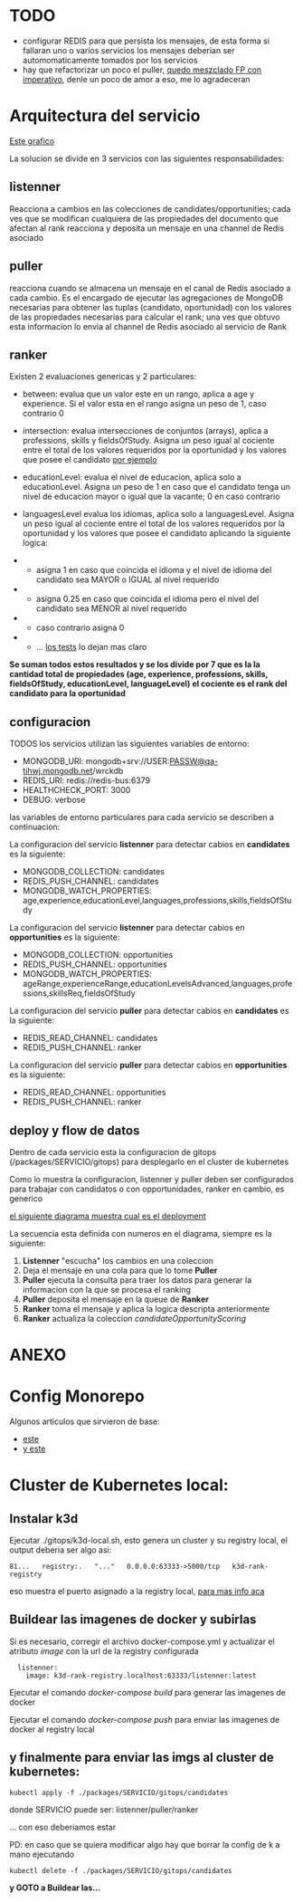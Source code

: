 # TODO

* configurar REDIS para que persista los mensajes, de esta forma si fallaran uno o varios servicios los mensajes deberian ser automomaticamente tomados por los servicios
* hay que refactorizar un poco el puller, [quedo meszclado FP con imperativo](https://bitbucket.org/worcket/rank-service/src/0b97ebef6af9ffb10116ba424099b900650ce846/packages/puller/src/modules/rankFactory.ts#lines-131), denle un poco de amor a eso, me lo agradeceran

# Arquitectura del servicio

[Este grafico](https://docs.google.com/drawings/d/1NnUBD5uDL-B5rHRX46Q4ml0Rd1yNSC489tuDKOocsjE/edit?usp=sharing)

La solucion se divide en 3 servicios con las siguientes responsabilidades:

## listenner

Reacciona a cambios en las colecciones de candidates/opportunities; cada ves que se modifican cualquiera de las propiedades del documento que afectan al rank reacciona y deposita un mensaje en una channel de Redis asociado

## puller

reacciona cuando se almacena un mensaje en el canal de Redis asociado a cada cambio. Es el encargado de ejecutar las agregaciones de MongoDB necesarias para obtener las tuplas (candidato, oportunidad) con los valores de las propiedades necesarias para calcular el rank; una ves que obtuvo esta informacion lo envia al channel de Redis asociado al servicio de Rank

## ranker

Existen 2 evaluaciones genericas y 2 particulares:

* between: evalua que un valor este en un rango, aplica a age y experience. Si el valor esta en el rango asigna un peso de 1, caso contrario 0

* intersection: evalua intersecciones de conjuntos (arrays), aplica a professions, skills y fieldsOfStudy. Asigna un peso igual al cociente entre el total de los valores requeridos por la oportunidad y los valores que posee el candidato [por ejemplo](https://bitbucket.org/worcket/rank-service/src/0b97ebef6af9ffb10116ba424099b900650ce846/packages/ranker/tests/intersection.test.ts#lines-34)

* educationLevel: evalua el nivel de educacion, aplica solo a educationLevel. Asigna un peso de 1 en caso que el candidato tenga un nivel de educacion mayor o igual que la vacante; 0 en caso contrario

* languagesLevel evalua los idiomas, aplica solo a languagesLevel. Asigna un peso igual al cociente entre el total de los valores requeridos por la oportunidad y los valores que posee el candidato aplicando la siguiente logica:
* * asigna 1 en caso que coincida el idioma y el nivel de idioma del candidato sea MAYOR o IGUAL al nivel requerido
* * asigna 0.25 en caso que coincida el idioma pero el nivel del candidato sea MENOR  al nivel requerido
* * caso contrario asigna 0 
* * ... [los tests](https://bitbucket.org/worcket/rank-service/src/release/packages/ranker/tests/languagesLevel.test.ts) lo dejan mas claro

**Se suman todos estos resultados y se los divide por 7 que es la la cantidad total de propiedades (age, experience, professions, skills, fieldsOfStudy, educationLevel, languageLevel) el cociente es el rank del candidato para la oportunidad**

## configuracion

TODOS los servicios utilizan las siguientes variables de entorno:

* MONGODB_URI: mongodb+srv://USER:PASSW@qa-tihwj.mongodb.net/wrckdb
* REDIS_URI: redis://redis-bus:6379
* HEALTHCHECK_PORT: 3000
* DEBUG: verbose

las variables de entorno particulares para cada servicio se describen a continuacion:

La configuracion del servicio **listenner** para detectar cabios en **candidates** es la siguiente:
  * MONGODB_COLLECTION: candidates
  * REDIS_PUSH_CHANNEL: candidates
  * MONGODB_WATCH_PROPERTIES: age,experience,educationLevel,languages,professions,skills,fieldsOfStudy
  
La configuracion del servicio **listenner** para detectar cabios en **opportunities** es la siguiente:
  * MONGODB_COLLECTION: opportunities
  * REDIS_PUSH_CHANNEL: opportunities
  * MONGODB_WATCH_PROPERTIES: ageRange,experienceRange,educationLevelsAdvanced,languages,professions,skillsReq,fieldsOfStudy

La configuracion del servicio **puller** para detectar cabios en **candidates** es la siguiente:
  * REDIS_READ_CHANNEL: candidates
  * REDIS_PUSH_CHANNEL: ranker
  
La configuracion del servicio **puller** para detectar cabios en **opportunities** es la siguiente:
  * REDIS_READ_CHANNEL: opportunities
  * REDIS_PUSH_CHANNEL: ranker
  
## deploy y flow de datos

Dentro de cada servicio esta la configuracion de gitops (/packages/SERVICIO/gitops) para desplegarlo en el cluster de kubernetes

Como lo muestra la configuracion, listenner y puller deben ser configurados para trabajar con candidatos o con opportunidades, ranker en cambio, es generico

[el siguiente diagrama muestra cual es el deployment](https://docs.google.com/drawings/d/1pjgPm0DxWJIIcslw2aX4SvNESYhvPJApu2zsKwrg_xc/edit?usp=sharing)

La secuencia esta definida con numeros en el diagrama, siempre es la siguiente:

1. **Listenner** "escucha" los cambios en una coleccion
2. Deja el mensaje en una cola para que lo tome **Puller**
3. **Puller** ejecuta la consulta para traer los datos para generar la informacion con la que se procesa el ranking
5. **Puller** deposita el mensaje en la queue de **Ranker**
6. **Ranker** toma el mensaje y aplica la logica descripta anteriormente
7. **Ranker** actualiza la coleccion *candidateOpportunityScoring*


# ANEXO
# Config Monorepo

Algunos articulos que sirvieron de base:

* [este](https://baltuta.eu/posts/typescript-lerna-monorepo-the-setup)
* [y este](https://medium.com/@NiGhTTraX/how-to-set-up-a-typescript-monorepo-with-lerna-c6acda7d4559)

# Cluster de Kubernetes local:
## Instalar k3d

Ejecutar ./gitops/k3d-local.sh, esto genera un cluster y su registry local, el output deberia ser algo asi:

```
81...   registry:.   "..."   0.0.0.0:63333->5000/tcp   k3d-rank-registry
```
eso muestra el puerto asignado a la registry local, [para mas info aca](https://k3d.io/usage/guides/registries/)

## Buildear las imagenes de docker y subirlas

Si es necesario, corregir el archivo docker-compose.yml y actualizar el atributo *image* con la url de la registry configurada

```
  listenner:
    image: k3d-rank-registry.localhost:63333/listenner:latest

```

Ejecutar el comando *docker-compose build* para generar las imagenes de docker

Ejecutar el comando *docker-compose push* para enviar las imagenes de docker al registry local

## y finalmente para enviar las imgs al cluster de kubernetes:

```
kubectl apply -f ./packages/SERVICIO/gitops/candidates
```

donde SERVICIO puede ser: listenner/puller/ranker

... con eso deberiamos estar

PD: en caso que se quiera modificar algo hay que borrar la config de k a mano ejecutando 

```
kubectl delete -f ./packages/SERVICIO/gitops/candidates
```

**y GOTO a Buildear las...**
